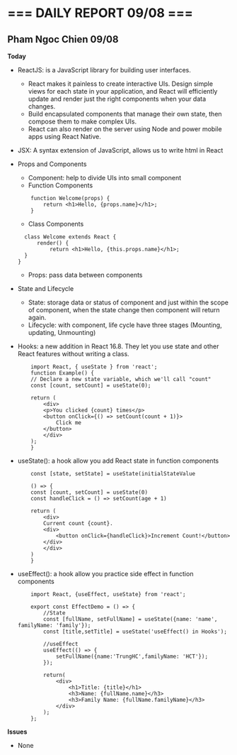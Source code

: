 # === DAILY REPORT 09/08 ===

## Pham Ngoc Chien 09/08

**Today**

- ReactJS: is a JavaScript library for building user interfaces.

  - React makes it painless to create interactive UIs. Design simple views for each state in your application, and React will efficiently update and render just the right components when your data changes.
  - Build encapsulated components that manage their own state, then compose them to make complex UIs.
  - React can also render on the server using Node and power mobile apps using React Native.

- JSX: A syntax extension of JavaScript, allows us to write html in React

- Props and Components

  - Component: help to divide UIs into small component
  - Function Components

  ```
      function Welcome(props) {
          return <h1>Hello, {props.name}</h1>;
      }

  ```

  - Class Components

  ```
    class Welcome extends React {
        render() {
            return <h1>Hello, {this.props.name}</h1>;
    }
  }

  ```

  - Props: pass data between components

- State and Lifecycle

  - State: storage data or status of component and just within the scope of component, when the state change then component will return again.
  - Lifecycle: with component, life cycle have three stages (Mounting, updating, Unmounting)

- Hooks: a new addition in React 16.8. They let you use state and other React features without writing a class.

  ```
      import React, { useState } from 'react';
      function Example() {
      // Declare a new state variable, which we'll call "count"
      const [count, setCount] = useState(0);

      return (
          <div>
          <p>You clicked {count} times</p>
          <button onClick={() => setCount(count + 1)}>
              Click me
          </button>
          </div>
      );
      }
  ```

- useState(): a hook allow you add React state in function components

  ```
      const [state, setState] = useState(initialStateValue
  ```

  ```
      () => {
      const [count, setCount] = useState(0)
      const handleClick = () => setCount(age + 1)

      return (
          <div>
          Current count {count}.
          <div>
              <button onClick={handleClick}>Increment Count!</button>
          </div>
          </div>
      )
      }
  ```

- useEffect(): a hook allow you practice side effect in function components

  ```
      import React, {useEffect, useState} from 'react';

      export const EffectDemo = () => {
          //State
          const [fullName, setFullName] = useState({name: 'name', familyName: 'family'});
          const [title,setTitle] = useState('useEffect() in Hooks');

          //useEffect
          useEffect(() => {
              setFullName({name:'TrungHC',familyName: 'HCT'});
          });

          return(
              <div>
                  <h1>Title: {title}</h1>
                  <h3>Name: {fullName.name}</h3>
                  <h3>Family Name: {fullName.familyName}</h3>
              </div>
          );
      };
  ```

**Issues**

- None
